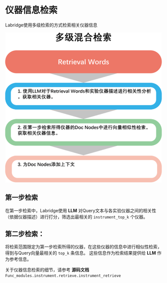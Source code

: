 # 仪器信息检索

Labridge使用多级检索的方式检索相关仪器信息

![仪器信息检索](./images/instrument_retrieve.png)

## 第一步检索
在第一步检索中，Labridge使用 **LLM** 对Query文本与各实验仪器之间的相关性（依据仪器描述）进行打分，筛选出最相关的 `instrument_top_k` 个仪器。

## 第二步检索：
将检索范围限定为第一步检索所得的仪器，在这些仪器的信息中进行相似性检索，得到与Query向量最相关的 `top_k` 条信息。
这些信息作为检索结果提供给 **LLM** 作为参考信息。

关于仪器信息检索的细节，请参考 **源码文档** `Func_modules.instrument.retrieve.instrument_retrieve`
